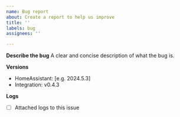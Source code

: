 ```yaml
---
name: Bug report
about: Create a report to help us improve
title: ''
labels: bug
assignees: ''

---
```


**Describe the bug**
A clear and concise description of what the bug is.

**Versions**
 - HomeAssistant: [e.g. 2024.5.3]
 - Integration: v0.4.3

**Logs**
- [ ] Attached logs to this issue
